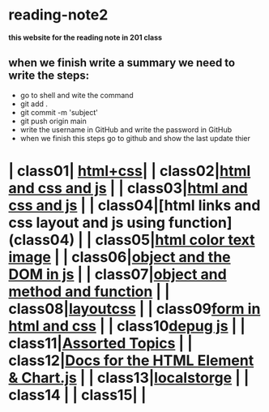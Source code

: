 
# reading-note2

**this website for the reading note in 201 class**
## when we finish write a summary we need to write the steps:
* go to shell and wite the command
 * git add .
  * git commit -m 'subject'
  * git push origin main
  * write the username in GitHub and write the password in GitHub
  * when we finish this steps go to github and show the last update thier
  
|    class01| [html+css](class01)|
|    class02|[html and css and js](class02)               |
|    class03|[html and css and js](class03)               |
|    class04|[html links and css layout and js using function] (class04)              |
|   class05|[html color text image](class05)               |
|    class06|[object and the DOM in js](class06)               |
|    class07|[object and method and function](class07)               |
|    class08|[layoutcss](class08)          |
|   class09[form in html and css](class09)               |
|    class10[depug js](class10)            |
|    class11|[Assorted Topics](class11)               |
|    class12|[Docs for the HTML <canvas> Element & Chart.js](class12)               |
|    class13|[localstorge](class13)               |
|    class14[]()               |
|    class15|[]()               |
=======


